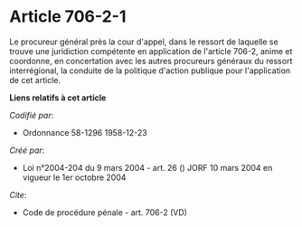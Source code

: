 # Article 706-2-1

Le procureur général près la cour d'appel, dans le ressort de laquelle se trouve une juridiction compétente en application de
l'article 706-2, anime et coordonne, en concertation avec les autres procureurs généraux du ressort interrégional, la
conduite de la politique d'action publique pour l'application de cet article.

**Liens relatifs à cet article**

_Codifié par_:

  - Ordonnance 58-1296 1958-12-23

_Créé par_:

  - Loi n°2004-204 du 9 mars 2004 - art. 26 () JORF 10 mars 2004 en vigueur le 1er octobre 2004

_Cite_:

  - Code de procédure pénale - art. 706-2 (VD)
